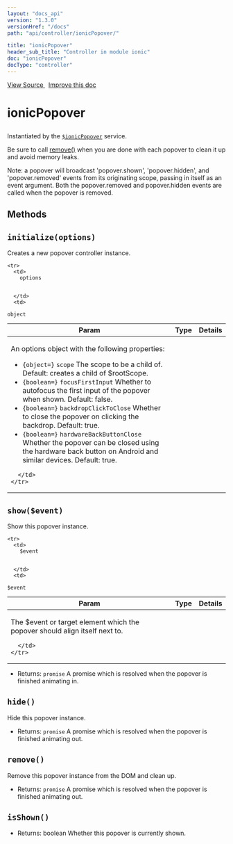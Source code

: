 ```yaml
---
layout: "docs_api"
version: "1.3.0"
versionHref: "/docs"
path: "api/controller/ionicPopover/"

title: "ionicPopover"
header_sub_title: "Controller in module ionic"
doc: "ionicPopover"
docType: "controller"
---
```


<div class="improve-docs">
<a href='http://github.com/driftyco/ionic/tree/master/js/angular/service/popover.js#L137'>
View Source
</a>
&nbsp;
<a href='http://github.com/driftyco/ionic/edit/master/js/angular/service/popover.js#L137'>
Improve this doc
</a>
</div>




<h1 class="api-title">

ionicPopover



</h1>





Instantiated by the <a href="/docs/api/service/$ionicPopover/"><code>$ionicPopover</code></a> service.

Be sure to call [remove()](#remove) when you are done with each popover
to clean it up and avoid memory leaks.

Note: a popover will broadcast 'popover.shown', 'popover.hidden', and 'popover.removed' events from its originating
scope, passing in itself as an event argument. Both the popover.removed and popover.hidden events are
called when the popover is removed.










  

  
## Methods

<div id="initialize"></div>
<h2>
  <code>initialize(options)</code>

</h2>

Creates a new popover controller instance.



<table class="table" style="margin:0;">
  <thead>
    <tr>
      <th>Param</th>
      <th>Type</th>
      <th>Details</th>
    </tr>
  </thead>
  <tbody>
    
    <tr>
      <td>
        options
        
        
      </td>
      <td>
        
  <code>object</code>
      </td>
      <td>
        <p>An options object with the following properties:</p>
<ul>
<li><code>{object=}</code> <code>scope</code> The scope to be a child of.
Default: creates a child of $rootScope.</li>
<li><code>{boolean=}</code> <code>focusFirstInput</code> Whether to autofocus the first input of
the popover when shown.  Default: false.</li>
<li><code>{boolean=}</code> <code>backdropClickToClose</code> Whether to close the popover on clicking the backdrop.
Default: true.</li>
<li><code>{boolean=}</code> <code>hardwareBackButtonClose</code> Whether the popover can be closed using the hardware
back button on Android and similar devices.  Default: true.</li>
</ul>

        
      </td>
    </tr>
    
  </tbody>
</table>









<div id="show"></div>
<h2>
  <code>show($event)</code>

</h2>

Show this popover instance.



<table class="table" style="margin:0;">
  <thead>
    <tr>
      <th>Param</th>
      <th>Type</th>
      <th>Details</th>
    </tr>
  </thead>
  <tbody>
    
    <tr>
      <td>
        $event
        
        
      </td>
      <td>
        
  <code>$event</code>
      </td>
      <td>
        <p>The $event or target element which the popover should align
itself next to.</p>

        
      </td>
    </tr>
    
  </tbody>
</table>






* Returns: 
  <code>promise</code> A promise which is resolved when the popover is finished animating in.




<div id="hide"></div>
<h2>
  <code>hide()</code>

</h2>

Hide this popover instance.






* Returns: 
  <code>promise</code> A promise which is resolved when the popover is finished animating out.




<div id="remove"></div>
<h2>
  <code>remove()</code>

</h2>

Remove this popover instance from the DOM and clean up.






* Returns: 
  <code>promise</code> A promise which is resolved when the popover is finished animating out.




<div id="isShown"></div>
<h2>
  <code>isShown()</code>

</h2>








* Returns: 
   boolean Whether this popover is currently shown.



  
  






